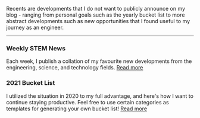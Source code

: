 <p> Recents are developments that I do not want to publicly announce on my blog - ranging from personal goals such as the yearly bucket list to more abstract developments such as new opportunities that I found useful to my journey as an engineer. </p>

<hr>

<h3> Weekly STEM News </h3>
<p> Each week, I publish a collation of my favourite new developments from the engineering, science, and technology fields. <a href="/news"> Read more </a> </p>

<h3> 2021 Bucket List </h3>
<p> I utilized the situation in 2020 to my full advantage, and here's how I want to continue staying productive. Feel free to use certain categories as templates for generating your own bucket list! <a href="/recents/2021"> Read more </a> </p>
